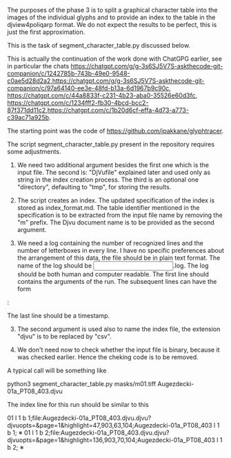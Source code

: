
The purposes of the phase 3 is to split a graphical character table
into the images of the individual glyphs and to provide an index to
the table in the djview4poliqarp format. We do not expect the results
to be perfect, this is just the first approximation.

This is the task of segment_character_table.py discussed below.

This is actually the continuation of the work done with ChatGPG
earlier, see in particular the chats
https://chatgpt.com/g/g-3s6SJ5V7S-askthecode-git-companion/c/1242785b-743b-49e0-9548-c0ae5d28d2a2,https://chatgpt.com/g/g-3s6SJ5V7S-askthecode-git-companion/c/97a64140-ee3e-48fd-b13a-6d1967b9c90c,
https://chatgpt.com/c/44a8833f-c231-4b23-aba0-35526e60d3fc,
https://chatgpt.com/c/1234fff2-fb30-4bcd-bcc2-87f371dd11c2,https://chatgpt.com/c/1b20d6cf-effa-4d73-a773-c39ac71a925b.

The starting point was the code of https://github.com/jpakkane/glyphtracer.

The script segment_character_table.py present in the repository
requires some adjustments.

1. We need two additional argument besides the first one which is the
input file. The second is: "DjVufile" explained later and used only as
string in the index creation process. The third is an optional one
"directory", defaulting to "tmp", for storing the results. 

2. The script creates an index. The updated specification of the index
is stored as index_format.md. The table identifier mentioned in the
specification is to be extracted from the input file name by removing
the "m" prefix. The Djvu document name is to be provided as the second
argument.

3. We need a log containing the number of recognized lines and the
number of letterboxes in every line. I have no specific preferences
about the arrangement of this data, the file should be in plain text
format. The name of the log should be <input file base name>.log.  The
log should be both human and computer readable. The first line should
contains the arguments of the run. The subsequent lines can have the
form

<line number>: <number of letterboxes>

The last line should be a timestamp.

3. The second argument is used also to name the index file, the
extension "djvu" is to be replaced by "csv".

4. We don't need now to check whether the input file is binary,
because it was checked earlier. Hence the cheking code is to be
removed.

A typical call will be something like

python3 segment_character_table.py masks/m01.tiff Augezdecki-01a_PT08_403.djvu

The index line for this run should be similar to this

01 l 1 b 1;file:Augezdecki-01a_PT08_403.djvu.djvu?djvuopts=&page=1&highlight=47,903,63,104;Augezdecki-01a_PT08_403 l 1 b 1; ※
01 l 1 b 2;file:Augezdecki-01a_PT08_403.djvu.djvu?djvuopts=&page=1&highlight=136,903,70,104;Augezdecki-01a_PT08_403 l 1 b 2; ※
